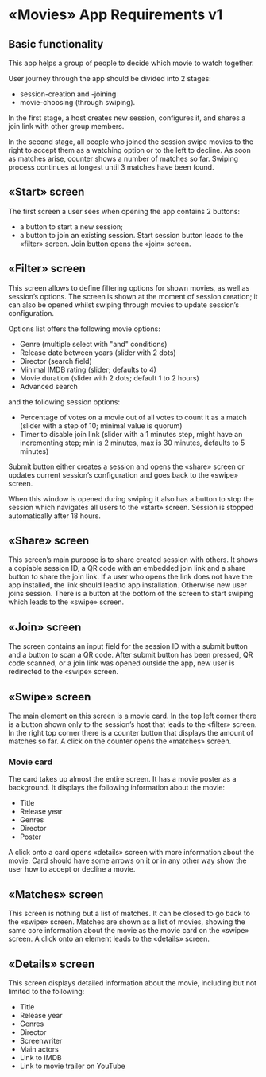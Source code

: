 # «Movies» App Requirements v1

## Basic functionality
This app helps a group of people to decide which movie to watch together.

User journey through the app should be divided into 2 stages:
- session-creation and -joining
- movie-choosing (through swiping).

In the first stage, a host creates new session, configures it, and shares a join link with other group members.

In the second stage, all people who joined the session swipe movies to the right to accept them as a watching option or to the left to decline. As soon as matches arise, counter shows a number of matches so far. Swiping process continues at longest until 3 matches have been found.

## «Start» screen
The first screen a user sees when opening the app contains 2 buttons:
- a button to start a new session;
- a button to join an existing session.
Start session button leads to the «filter» screen. Join button opens the «join» screen.

## «Filter» screen
This screen allows to define filtering options for shown movies, as well as session’s options. The screen is shown at the moment of session creation; it can also be opened whilst swiping through movies to update session’s configuration.

Options list offers the following movie options:

 - Genre (multiple select with "and" conditions)
 - Release date between years (slider with 2 dots)
 - Director (search field)
 - Minimal IMDB rating (slider; defaults to 4)
 - Movie duration (slider with 2 dots; default 1 to 2 hours)
 - Advanced search

and the following session options:

 - Percentage of votes on a movie out of all votes to count it as a match (slider with a step of 10; minimal value is quorum)
 - Timer to disable join link (slider with a 1 minutes step, might have an incrementing step; min is 2 minutes, max is 30 minutes, defaults to 5 minutes)

Submit button either creates a session and opens the «share» screen or updates current session’s configuration and goes back to the «swipe» screen.

When this window is opened during swiping it also has a button to stop the session which navigates all users to the «start» screen. Session is stopped automatically after 18 hours.

## «Share» screen
This screen’s main purpose is to share created session with others. It shows a copiable session ID, a QR code with an embedded join link and a share button to share the join link. If a user who opens the link does not have the app installed, the link should lead to app installation. Otherwise new user joins session. There is a button at the bottom of the screen to start swiping which leads to the «swipe» screen.

## «Join» screen
The screen contains an input field for the session ID with a submit button and a button to scan a QR code. After submit button has been pressed, QR code scanned, or a join link was opened outside the app, new user is redirected to the «swipe» screen.

## «Swipe» screen
The main element on this screen is a movie card. In the top left corner there is a button shown only to the session’s host that leads to the «filter» screen. In the right top corner there is a counter button that displays the amount of matches so far. A click on the counter opens the «matches» screen.

### Movie card
The card takes up almost the entire screen. It has a movie poster as a background. It displays the following information about the movie:

 - Title
 - Release year
 - Genres
 - Director
 - Poster

A click onto a card opens «details» screen with more information about the movie. Card should have some arrows on it or in any other way show the user how to accept or decline a movie.

## «Matches» screen
This screen is nothing but a list of matches. It can be closed to go back to the «swipe» screen. Matches are shown as a list of movies, showing the same core information about the movie as the movie card on the «swipe» screen. A click onto an element leads to the «details» screen.

## «Details» screen
This screen displays detailed information about the movie, including but not limited to the following:

 - Title
 - Release year
 - Genres
 - Director
 - Screenwriter
 - Main actors
 - Link to IMDB
 - Link to movie trailer on YouTube
